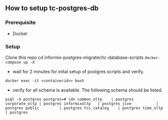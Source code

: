## How to setup tc-postgres-db

### Prerequisite 
- Docker

### Setup
Clone this repo 
cd informix-postgres-migrater/tc-database-scripts
`docker-compose up -d`

- wait for 2 minutes for inital setup of postgres scripts and verify.

`docker exec -it <containerid>> bash`
- verify for all schema is available. The following schema should be listed.

`psql -U postgres
 postgres=# \dn
 common_oltp    | postgres
 corporate_oltp | postgres
 informixoltp   | postgres
 jive           | postgres
 public         | postgres
 tcs_catalog    | postgres
 time_oltp      | postgres
`
